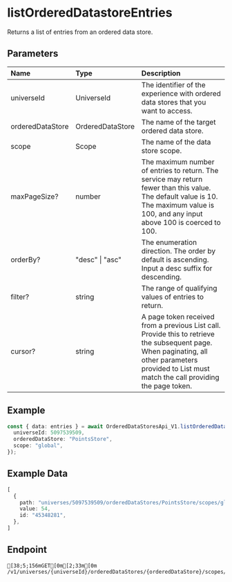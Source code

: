 
# listOrderedDatastoreEntries
Returns a list of entries from an ordered data store.


## Parameters
| Name             | Type             | Description                                                                                                                                                                                         |
| :--------------- | :--------------- | :-------------------------------------------------------------------------------------------------------------------------------------------------------------------------------------------------- |
| universeId       | UniverseId       | The identifier of the experience with ordered data stores that you want to access.                                                                                                                  |
| orderedDataStore | OrderedDataStore | The name of the target ordered data store.                                                                                                                                                          |
| scope            | Scope            | The name of the data store scope.                                                                                                                                                                   |
| maxPageSize?     | number           | The maximum number of entries to return. The service may return fewer than this value. The default value is 10. The maximum value is 100, and any input above 100 is coerced to 100.                |
| orderBy?         | "desc" \| "asc"  | The enumeration direction. The order by default is ascending. Input a desc suffix for descending.                                                                                                   |
| filter?          | string           | The range of qualifying values of entries to return.                                                                                                                                                |
| cursor?          | string           | A page token received from a previous List call. Provide this to retrieve the subsequent page. When paginating, all other parameters provided to List must match the call providing the page token. |



## Example
```ts copy showLineNumbers
const { data: entries } = await OrderedDataStoresApi_V1.listOrderedDatastoreEntries({
  universeId: 5097539509,
  orderedDataStore: "PointsStore",
  scope: "global",
}); 
```


## Example Data
```ts copy showLineNumbers
[
  {
    path: "universes/5097539509/orderedDataStores/PointsStore/scopes/global/entries/45348281",
    value: 54,
    id: "45348281",
  },
] 
```


## Endpoint
```ansi
[38;5;156mGET[0m[2;33m[0m /v1/universes/{universeId}/orderedDataStores/{orderedDataStore}/scopes/{scope}/entries
```
  